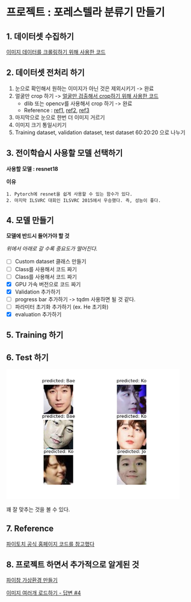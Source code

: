 # 프로젝트 : 포레스텔라 분류기 만들기



## 1. 데이터셋 수집하기

[이미지 데이터를 크롤링하기 위해 사용한 코드](https://github.com/ji-in/Hackathon1/blob/main/jiin/crawling.py)

## 2. 데이터셋 전처리 하기

1. 눈으로 확인해서 원하는 이미지가 아닌 것은 제외시키기 -> 완료
2. 얼굴만 crop 하기 -> [얼굴만 검출해서 crop하기 위해 사용한 코드](https://github.com/ji-in/Hackathon1/blob/main/jiin/crop.py)
   - dlib 또는 opencv를 사용해서 crop 하기 -> 완료
   - Reference : [ref1](https://m.blog.naver.com/PostView.naver?blogId=dic1224&logNo=221073987368&proxyReferer=https:%2F%2Fwww.google.com%2F), [ref2](https://jngmk.netlify.app/dev/python/2020-03-19-face-recognition-with-openCV-and-dlib), [ref3](https://jjeamin.github.io/posts/FaceNet/)
3. 마지막으로 눈으로 한번 더 이미지 거르기
4. 이미지 크기 통일시키기
5. Training dataset, validation dataset, test dataset 60:20:20 으로 나누기

## 3. 전이학습시 사용할 모델 선택하기

**사용할 모델 : resnet18**

**이유**

 	1. Pytorch에 resnet을 쉽게 사용할 수 있는 함수가 있다.
 	2. 마지막 ILSVRC 대회인 ILSVRC 2015에서 우승했다. 즉, 성능이 좋다.

## 4. 모델 만들기

**모델에 반드시 들어가야 할 것**

*위에서 아래로 갈 수록 중요도가 떨어진다.*

- [ ] Custom dataset 클래스 만들기
- [ ] Class를 사용해서 코드 짜기
- [ ] Class를 사용해서 코드 짜기
- [x] GPU 가속 버전으로 코드 짜기
- [x] Validation 추가하기
- [ ] progress bar 추가하기 -> tqdm 사용하면 될 것 같다.
- [ ] 파라미터 초기화 추가하기 (ex. He 초기화)
- [x] evaluation 추가하기

## 5. Training 하기



## 6. Test 하기

<img src=".\test.png" style="zoom:72%;" />

꽤 잘 맞추는 것을 볼 수 있다.

## 7. Reference

[파이토치 공식 홈페이지 코드를 참고했다](https://tutorials.pytorch.kr/beginner/transfer_learning_tutorial.html)

## 8. 프로젝트 하면서 추가적으로 알게된 것

[파이참 가상환경 만들기](https://bskyvision.com/946)

[이미지 여러개 로드하기 - 답변 #4](https://www.python2.net/questions-57830.htm)